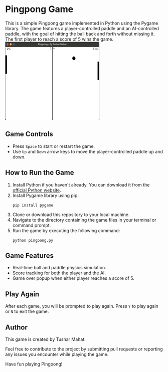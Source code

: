 # Pingpong Game

This is a simple Pingpong game implemented in Python using the Pygame library. The game features a player-controlled paddle and an AI-controlled paddle, with the goal of hitting the ball back and forth without missing it. The first player to reach a score of 5 wins the game.
<img src="demo.gif" alt="Pingpong Game GIF" width="300" height="250">
## Game Controls

- Press `Space` to start or restart the game.
- Use `Up` and `Down` arrow keys to move the player-controlled paddle up and down.

## How to Run the Game

1. Install Python if you haven't already. You can download it from the [official Python website](https://www.python.org/downloads/).
2. Install Pygame library using pip:
   ```
   pip install pygame
   ```
3. Clone or download this repository to your local machine.
4. Navigate to the directory containing the game files in your terminal or command prompt.
5. Run the game by executing the following command:
   ```
   python pingpong.py
   ```

## Game Features

- Real-time ball and paddle physics simulation.
- Score tracking for both the player and the AI.
- Game over popup when either player reaches a score of 5.

## Play Again

After each game, you will be prompted to play again. Press `Y` to play again or `N` to exit the game.

## Author

This game is created by Tushar Mahat.

Feel free to contribute to the project by submitting pull requests or reporting any issues you encounter while playing the game.

Have fun playing Pingpong!
